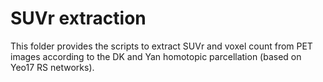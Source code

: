 
# SUVr extraction

This folder provides the scripts to extract SUVr and voxel count from PET images according to the DK and Yan homotopic parcellation (based on Yeo17 RS networks).



